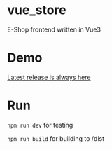 # vue_store

E-Shop frontend written in Vue3

# Demo

[Latest release is always here](store.crwnd.dev)

# Run

`npm run dev` for testing

`npm run build` for building to /dist